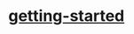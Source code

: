 # [getting-started](https://docs.kicad.org/8.0/en/getting_started_in_kicad/getting_started_in_kicad.html)
